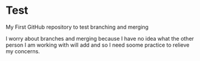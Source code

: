 # Test
My First GitHub repository to test branching and merging

I worry about branches and merging because I have no idea what the other person I am working with will add and so I need soome practice to relieve my concerns.
